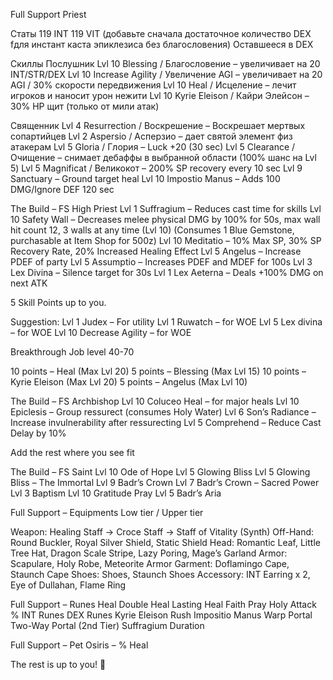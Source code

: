 Full Support Priest

Статы
119 INT
119 VIT (добавьте сначала достаточное количество DEX fдля инстант каста эпиклезиса без благословения)
Оставшееся в DEX


Скиллы
Послушник
Lvl 10 Blessing / Благословение – увеличивает на 20 INT/STR/DEX
Lvl 10 Increase Agility / Увеличение AGI – увеличивает на 20 AGI / 30% скорости передвижения
Lvl 10 Heal / Исцеление – лечит игроков и наносит урон нежити
Lvl 10 Kyrie Eleison / Кайри Элейсон – 30% HP щит (только от мили атак)

Священник
Lvl 4 Resurrection / Воскрешение – Воскрешает мертвых сопартийцев
Lvl 2 Aspersio / Асперзио – дает святой элемент физ атакерам
Lvl 5 Gloria / Глория – Luck +20 (30 sec)
Lvl 5 Clearance / Очищение – снимает дебаффы в выбранной области (100% шанс на Lvl 5)
Lvl 5 Magnificat / Великокот – 200% SP recovery every 10 sec
Lvl 9 Sanctuary – Ground target heal
Lvl 10 Impostio Manus – Adds 100 DMG/Ignore DEF 120 sec

The Build – FS High Priest
Lvl 1 Suffragium – Reduces cast time for skills
Lvl 10 Safety Wall – Decreases melee physical DMG by 100% for 50s, max wall hit count 12, 3 walls at any time (Lvl 10) (Consumes 1 Blue Gemstone, purchasable at Item Shop for 500z)
Lvl 10 Meditatio – 10% Max SP, 30% SP Recovery Rate, 20% Increased Healing Effect
Lvl 5 Angelus – Increase PDEF of party
Lvl 5 Assumptio – Increases PDEF and MDEF for 100s
Lvl 3 Lex Divina – Silence target for 30s
Lvl 1 Lex Aeterna – Deals +100% DMG on next ATK

5 Skill Points up to you.

Suggestion:
Lvl 1 Judex – For utility
Lvl 1 Ruwatch – for WOE
Lvl 5 Lex divina – for WOE
Lvl 10 Decrease Agility – for WOE

Breakthrough Job level 40-70

10 points – Heal (Max Lvl 20)
5 points – Blessing (Max Lvl 15)
10 points – Kyrie Eleison (Max Lvl 20)
5 points – Angelus (Max Lvl 10)

The Build – FS Archbishop
Lvl 10 Coluceo Heal – for major heals
Lvl 10 Epiclesis – Group ressurect (consumes Holy Water)
Lvl 6 Son’s Radiance – Increase invulnerability after ressurecting
Lvl 5 Comprehend – Reduce Cast Delay by 10%

Add the rest where you see fit

The Build – FS Saint
Lvl 10 Ode of Hope
Lvl 5 Glowing Bliss
Lvl 5 Glowing Bliss – The Immortal
Lvl 9 Badr’s Crown
Lvl 7 Badr’s Crown – Sacred Power
Lvl 3 Baptism
Lvl 10 Gratitude Pray
Lvl 5 Badr’s Aria

Full Support – Equipments
Low tier / Upper tier

Weapon: Healing Staff  -> Croce Staff -> Staff of Vitality (Synth)
Off-Hand: Round Buckler, Royal Silver Shield, Static Shield
Head: Romantic Leaf, Little Tree Hat, Dragon Scale Stripe, Lazy Poring, Mage’s Garland
Armor: Scapulare, Holy Robe, Meteorite Armor
Garment: Doflamingo Cape, Staunch Cape
Shoes: Shoes, Staunch Shoes
Accessory: INT Earring x 2, Eye of Dullahan, Flame Ring

Full Support – Runes
Heal
Double Heal
Lasting Heal
Faith Pray
Holy Attack %
INT Runes
DEX Runes
Kyrie Eleison Rush
Impositio Manus
Warp Portal
Two-Way Portal (2nd Tier)
Suffragium Duration

Full Support – Pet
Osiris – % Heal

The rest is up to you! 🙂